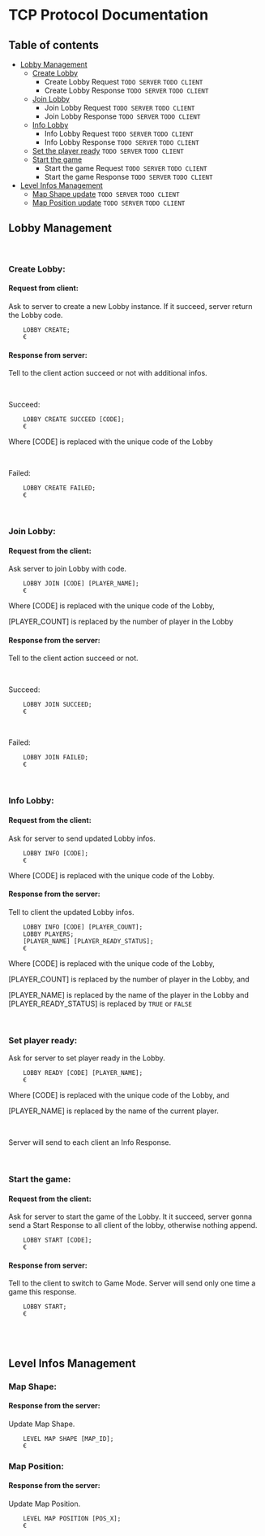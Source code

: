 # TCP Protocol Documentation

## Table of contents

- [Lobby Management](#lobby_management)
  - [Create Lobby](#lobby_create)
    - Create Lobby Request `TODO SERVER` `TODO CLIENT`
    - Create Lobby Response `TODO SERVER` `TODO CLIENT`
  - [Join Lobby](#lobby_join)
    - Join Lobby Request `TODO SERVER` `TODO CLIENT`
    - Join Lobby Response `TODO SERVER` `TODO CLIENT`
  - [Info Lobby](#lobby_info)
    - Info Lobby Request `TODO SERVER` `TODO CLIENT`
    - Info Lobby Response `TODO SERVER` `TODO CLIENT`
  - [Set the player ready](#lobby_ready) `TODO SERVER` `TODO CLIENT`
  - [Start the game](#lobby_start)
    - Start the game Request `TODO SERVER` `TODO CLIENT`
    - Start the game Response `TODO SERVER` `TODO CLIENT`
- [Level Infos Management](#level_management)
  - [Map Shape update](#level_map_shape) `TODO SERVER` `TODO CLIENT`
  - [Map Position update](#level_map_position) `TODO SERVER` `TODO CLIENT`


## Lobby Management <a name="lobby_management"></a>

<br>

### Create Lobby: <a name="lobby_create"></a>

#### Request from client:

Ask to server to create a new Lobby instance. If it succeed, server
return the Lobby code.

```
    LOBBY CREATE;
    €
```

#### Response from server:

Tell to the client action succeed or not with additional infos.

<br>

Succeed:
```
    LOBBY CREATE SUCCEED [CODE];
    €
```
Where \[CODE\] is replaced with the unique code of the Lobby

<br>

Failed:
```
    LOBBY CREATE FAILED;
    €
```

<br>

### Join Lobby: <a name="lobby_join"></a>

#### Request from the client:

Ask server to join Lobby with code.

```
    LOBBY JOIN [CODE] [PLAYER_NAME];
    €
```
Where \[CODE\] is replaced with the unique code of the Lobby,

\[PLAYER_COUNT\] is replaced by the number of player in the Lobby

#### Response from the server:

Tell to the client action succeed or not.

<br>

Succeed:
```
    LOBBY JOIN SUCCEED;
    €
```

<br>

Failed:
```
    LOBBY JOIN FAILED;
    €
```


<br>

### Info Lobby: <a name="lobby_info"></a>

#### Request from the client:

Ask for server to send updated Lobby infos.

```
    LOBBY INFO [CODE];
    €
```
Where \[CODE\] is replaced with the unique code of the Lobby.

#### Response from the server:

Tell to client the updated Lobby infos.

```
    LOBBY INFO [CODE] [PLAYER_COUNT];
    LOBBY PLAYERS;
    [PLAYER_NAME] [PLAYER_READY_STATUS];
    €
```
Where \[CODE\] is replaced with the unique code of the Lobby,

\[PLAYER_COUNT\] is replaced by the number of player in the Lobby, and

\[PLAYER_NAME\] is replaced by the name of the player in the Lobby and \[PLAYER_READY_STATUS\] is replaced by `TRUE` or `FALSE`

<br>

### Set player ready: <a name="lobby_ready"></a>

Ask for server to set player ready in the Lobby.

```
    LOBBY READY [CODE] [PLAYER_NAME];
    €
```
Where \[CODE\] is replaced with the unique code of the Lobby, and

\[PLAYER_NAME\] is replaced by the name of the current player.

<br>

Server will send to each client an Info Response.

<br>

### Start the game: <a name="lobby_start"></a>

#### Request from the client:

Ask for server to start the game of the Lobby.
It it succeed, server gonna send a Start Response to all client of the
lobby, otherwise nothing append.

```
    LOBBY START [CODE];
    €
```

#### Response from server:

Tell to the client to switch to Game Mode.
Server will send only one time a game this response.

```
    LOBBY START;
    €
```



<br><br>

## Level Infos Management <a name="level_management"></a>

### Map Shape: <a name="level_map_shape"></a>

#### Response from the server:

Update Map Shape.

```
    LEVEL MAP SHAPE [MAP_ID];
    €
```

### Map Position: <a name="level_map_position"></a>

#### Response from the server:

Update Map Position.

```
    LEVEL MAP POSITION [POS_X];
    €
```


<br>